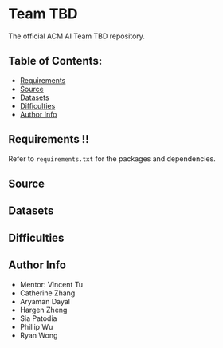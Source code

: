 # Team TBD
The official ACM AI Team TBD repository.

## Table of Contents:
- [Requirements](https://github.com/acmucsd-projects/fa23-ai-team-2/blob/main/README.md#requirements-)
- [Source](https://github.com/acmucsd-projects/fa23-ai-team-2/edit/main/README.md#source)
- [Datasets](https://github.com/acmucsd-projects/fa23-ai-team-2/edit/main/README.md#datasets)
- [Difficulties](https://github.com/acmucsd-projects/fa23-ai-team-2/edit/main/README.md#difficulties)
- [Author Info](https://github.com/acmucsd-projects/fa23-ai-team-2/edit/main/README.md#author-info)

## Requirements !!

Refer to `requirements.txt` for the packages and dependencies.

## Source

## Datasets

## Difficulties

## Author Info
- Mentor: Vincent Tu
- Catherine Zhang
- Aryaman Dayal
- Hargen Zheng
- Sia Patodia
- Phillip Wu
- Ryan Wong
